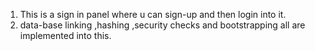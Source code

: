 1. This is a sign in panel where u can sign-up and then login into it.
2. data-base linking ,hashing ,security checks and bootstrapping all are implemented into this.
